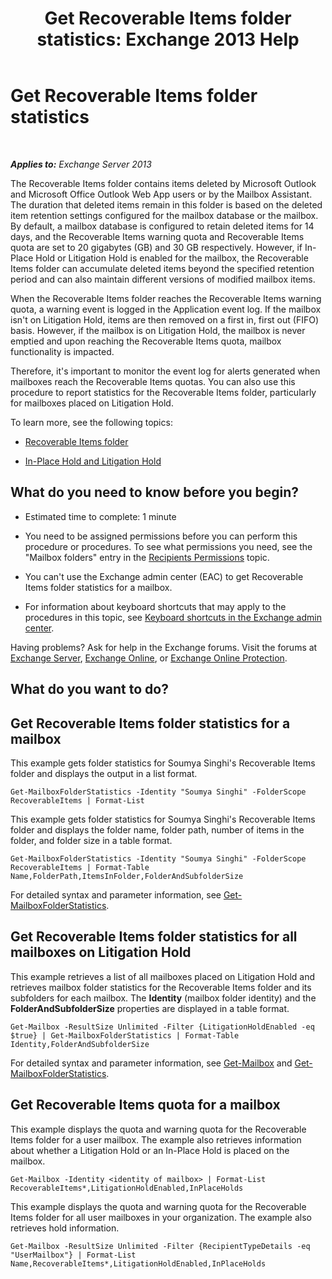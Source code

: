 ﻿---
title: 'Get Recoverable Items folder statistics: Exchange 2013 Help'
TOCTitle: Get Recoverable Items folder statistics
ms:assetid: dee77958-ee87-4908-85e4-ad053bacd8b0
ms:mtpsurl: https://technet.microsoft.com/en-us/library/Ff714343(v=EXCHG.150)
ms:contentKeyID: 51439484
ms.date: 12/09/2016
mtps_version: v=EXCHG.150
---

# Get Recoverable Items folder statistics

 

_**Applies to:** Exchange Server 2013_


The Recoverable Items folder contains items deleted by Microsoft Outlook and Microsoft Office Outlook Web App users or by the Mailbox Assistant. The duration that deleted items remain in this folder is based on the deleted item retention settings configured for the mailbox database or the mailbox. By default, a mailbox database is configured to retain deleted items for 14 days, and the Recoverable Items warning quota and Recoverable Items quota are set to 20 gigabytes (GB) and 30 GB respectively. However, if In-Place Hold or Litigation Hold is enabled for the mailbox, the Recoverable Items folder can accumulate deleted items beyond the specified retention period and can also maintain different versions of modified mailbox items.

When the Recoverable Items folder reaches the Recoverable Items warning quota, a warning event is logged in the Application event log. If the mailbox isn't on Litigation Hold, items are then removed on a first in, first out (FIFO) basis. However, if the mailbox is on Litigation Hold, the mailbox is never emptied and upon reaching the Recoverable Items quota, mailbox functionality is impacted.

Therefore, it's important to monitor the event log for alerts generated when mailboxes reach the Recoverable Items quotas. You can also use this procedure to report statistics for the Recoverable Items folder, particularly for mailboxes placed on Litigation Hold.

To learn more, see the following topics:

  - [Recoverable Items folder](recoverable-items-folder-exchange-2013-help.md)

  - [In-Place Hold and Litigation Hold](https://docs.microsoft.com/en-us/exchange/security-and-compliance/in-place-and-litigation-holds)

## What do you need to know before you begin?

  - Estimated time to complete: 1 minute

  - You need to be assigned permissions before you can perform this procedure or procedures. To see what permissions you need, see the "Mailbox folders" entry in the [Recipients Permissions](recipients-permissions-exchange-2013-help.md) topic.

  - You can't use the Exchange admin center (EAC) to get Recoverable Items folder statistics for a mailbox.

  - For information about keyboard shortcuts that may apply to the procedures in this topic, see [Keyboard shortcuts in the Exchange admin center](keyboard-shortcuts-in-the-exchange-admin-center-exchange-online-protection-help.md).

Having problems? Ask for help in the Exchange forums. Visit the forums at [Exchange Server](https://go.microsoft.com/fwlink/p/?linkid=60612), [Exchange Online](https://go.microsoft.com/fwlink/p/?linkid=267542), or [Exchange Online Protection](https://go.microsoft.com/fwlink/p/?linkid=285351).

## What do you want to do?

## Get Recoverable Items folder statistics for a mailbox

This example gets folder statistics for Soumya Singhi's Recoverable Items folder and displays the output in a list format.

    Get-MailboxFolderStatistics -Identity "Soumya Singhi" -FolderScope RecoverableItems | Format-List

This example gets folder statistics for Soumya Singhi's Recoverable Items folder and displays the folder name, folder path, number of items in the folder, and folder size in a table format.

    Get-MailboxFolderStatistics -Identity "Soumya Singhi" -FolderScope RecoverableItems | Format-Table Name,FolderPath,ItemsInFolder,FolderAndSubfolderSize

For detailed syntax and parameter information, see [Get-MailboxFolderStatistics](https://technet.microsoft.com/en-us/library/aa996762\(v=exchg.150\)).

## Get Recoverable Items folder statistics for all mailboxes on Litigation Hold

This example retrieves a list of all mailboxes placed on Litigation Hold and retrieves mailbox folder statistics for the Recoverable Items folder and its subfolders for each mailbox. The **Identity** (mailbox folder identity) and the **FolderAndSubfolderSize** properties are displayed in a table format.

    Get-Mailbox -ResultSize Unlimited -Filter {LitigationHoldEnabled -eq $true} | Get-MailboxFolderStatistics | Format-Table Identity,FolderAndSubfolderSize

For detailed syntax and parameter information, see [Get-Mailbox](https://technet.microsoft.com/en-us/library/bb123685\(v=exchg.150\)) and [Get-MailboxFolderStatistics](https://technet.microsoft.com/en-us/library/aa996762\(v=exchg.150\)).

## Get Recoverable Items quota for a mailbox

This example displays the quota and warning quota for the Recoverable Items folder for a user mailbox. The example also retrieves information about whether a Litigation Hold or an In-Place Hold is placed on the mailbox.

    Get-Mailbox -Identity <identity of mailbox> | Format-List RecoverableItems*,LitigationHoldEnabled,InPlaceHolds

This example displays the quota and warning quota for the Recoverable Items folder for all user mailboxes in your organization. The example also retrieves hold information.

    Get-Mailbox -ResultSize Unlimited -Filter {RecipientTypeDetails -eq "UserMailbox"} | Format-List Name,RecoverableItems*,LitigationHoldEnabled,InPlaceHolds

